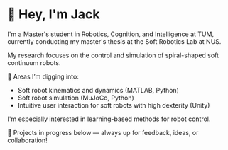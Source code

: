 # 👋 Hey, I'm Jack

I'm a Master's student in Robotics, Cognition, and Intelligence at TUM, currently conducting my master's thesis at the Soft Robotics Lab at NUS.

My research focuses on the control and simulation of spiral-shaped soft continuum robots.

🧠 Areas I’m digging into:
- Soft robot kinematics and dynamics (MATLAB, Python)
- Soft robot simulation (MuJoCo, Python)
- Intuitive user interaction for soft robots with high dexterity (Unity)

I'm especially interested in learning-based methods for robot control.

🚧 Projects in progress below — always up for feedback, ideas, or collaboration!
